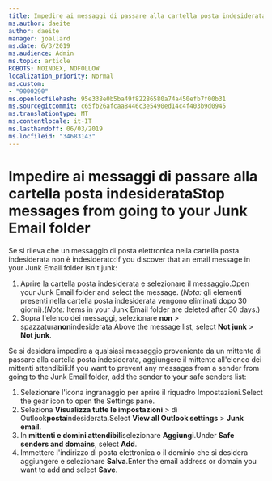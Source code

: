 ```yaml
---
title: Impedire ai messaggi di passare alla cartella posta indesiderata in Outlook sul Web
ms.author: daeite
author: daeite
manager: joallard
ms.date: 6/3/2019
ms.audience: Admin
ms.topic: article
ROBOTS: NOINDEX, NOFOLLOW
localization_priority: Normal
ms.custom:
- "9000290"
ms.openlocfilehash: 95e338e0b5ba49f82286580a74a450efb7f00b31
ms.sourcegitcommit: c65fb26afcaa8446c3e5490ed14c4f403b9d0945
ms.translationtype: MT
ms.contentlocale: it-IT
ms.lasthandoff: 06/03/2019
ms.locfileid: "34683143"
---
```

# <a name="stop-messages-from-going-to-your-junk-email-folder"></a><span data-ttu-id="43b23-102">Impedire ai messaggi di passare alla cartella posta indesiderata</span><span class="sxs-lookup"><span data-stu-id="43b23-102">Stop messages from going to your Junk Email folder</span></span>

<span data-ttu-id="43b23-103">Se si rileva che un messaggio di posta elettronica nella cartella posta indesiderata non è indesiderato:</span><span class="sxs-lookup"><span data-stu-id="43b23-103">If you discover that an email message in your Junk Email folder isn't junk:</span></span>

1. <span data-ttu-id="43b23-104">Aprire la cartella posta indesiderata e selezionare il messaggio.</span><span class="sxs-lookup"><span data-stu-id="43b23-104">Open your Junk Email folder and select the message.</span></span> <span data-ttu-id="43b23-105">(*Nota:* gli elementi presenti nella cartella posta indesiderata vengono eliminati dopo 30 giorni).</span><span class="sxs-lookup"><span data-stu-id="43b23-105">(*Note:* Items in your Junk Email folder are deleted after 30 days.)</span></span>
1. <span data-ttu-id="43b23-106">Sopra l'elenco dei messaggi, selezionare **non** > spazzatura**non**indesiderata.</span><span class="sxs-lookup"><span data-stu-id="43b23-106">Above the message list, select **Not junk** > **Not junk**.</span></span>

<span data-ttu-id="43b23-107">Se si desidera impedire a qualsiasi messaggio proveniente da un mittente di passare alla cartella posta indesiderata, aggiungere il mittente all'elenco dei mittenti attendibili:</span><span class="sxs-lookup"><span data-stu-id="43b23-107">If you want to prevent any messages from a sender from going to the Junk Email folder, add the sender to your safe senders list:</span></span>

1. <span data-ttu-id="43b23-108">Selezionare l'icona ingranaggio per aprire il riquadro Impostazioni.</span><span class="sxs-lookup"><span data-stu-id="43b23-108">Select the gear icon to open the Settings pane.</span></span>
1. <span data-ttu-id="43b23-109">Seleziona **Visualizza tutte le impostazioni** > di Outlook**posta**indesiderata.</span><span class="sxs-lookup"><span data-stu-id="43b23-109">Select **View all Outlook settings** > **Junk email**.</span></span>
1. <span data-ttu-id="43b23-110">In **mittenti e domini attendibili**selezionare **Aggiungi**.</span><span class="sxs-lookup"><span data-stu-id="43b23-110">Under **Safe senders and domains**, select **Add**.</span></span>
1. <span data-ttu-id="43b23-111">Immettere l'indirizzo di posta elettronica o il dominio che si desidera aggiungere e selezionare **Salva**.</span><span class="sxs-lookup"><span data-stu-id="43b23-111">Enter the email address or domain you want to add and select **Save**.</span></span>